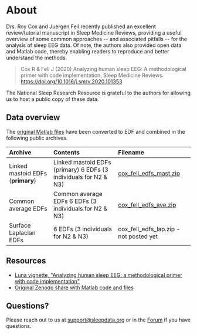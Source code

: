 # About

Drs. Roy Cox and Juergen Fell recently published an excellent review/tutorial manuscript in Sleep Medicine Reviews, providing a useful overview of some common approaches -- and associated pitfalls -- for the analysis of sleep EEG data. Of note, the authors also provided open data and Matlab code, thereby enabling readers to reproduce and better understand the methods.

> Cox R & Fell J (2020) Analyzing human sleep EEG: A methodological primer with code implementation, Sleep Medicine Reviews. https://doi.org/10.1016/j.smrv.2020.101353

The National Sleep Research Resource is grateful to the authors for allowing us to host a public copy of these data.

## Data overview

The [original Matlab files](https://zenodo.org/record/3929730#.XyAQ3S-z3dc) have been converted to EDF and combined in the following public archives.

| Archive                           | Contents                                                         | Filename                               |
|:----------------------------------|:-----------------------------------------------------------------|:---------------------------------------|
| Linked mastoid EDFs (**primary**) | Linked mastoid EDFs (primary) 6 EDFs (3 individuals for N2 & N3) | [cox_fell_edfs_mast.zip](https://sleepdata.org/datasets/coxfell2020/files/m/browser/cox_fell_edfs_mast.zip) |
| Common average EDFs               | Common average EDFs 6 EDFs (3 individuals for N2 & N3)           | [cox_fell_edfs_ave.zip](https://sleepdata.org/datasets/coxfell2020/files/m/browser/cox_fell_edfs_ave.zip)   |
| Surface Laplacian EDFs            | 6 EDFs (3 individuals for N2 & N3)                               | cox_fell_edfs_lap.zip - not posted yet                            |

## Resources

- [Luna vignette, "Analyzing human sleep EEG: a methodological primer with code implementation"](http://zzz.bwh.harvard.edu/luna/vignettes/rcox/)
- [Original Zenodo share with Matlab code and files](https://zenodo.org/record/3929730#.XyAQ3S-z3dc)

## Questions?

Please reach out to us at support@sleepdata.org or in the [Forum](https://sleepdata.org/forum) if you have questions.
